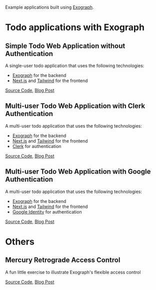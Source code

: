 Example applications built using [Exograph](https://exograph.dev).

# Todo applications with Exograph

## Simple Todo Web Application without Authentication

A single-user todo application that uses the following technologies:

- [Exograph](https://exograph.dev) for the backend
- [Next.js](https://nextjs.org/) and [Tailwind](https://tailwindcss.com/) for the frontend

[Source Code](todo-with-nextjs), [Blog Post](https://exograph.dev/blog/evolving-access-control)

## Multi-user Todo Web Application with Clerk Authentication

A multi-user todo application that uses the following technologies:

- [Exograph](https://exograph.dev) for the backend
- [Next.js](https://nextjs.org/) and [Tailwind](https://tailwindcss.com/) for the frontend
- [Clerk](https://clerk.com) for authentication

[Source Code](todo-with-nextjs-clerk-auth), [Blog Post](https://exograph.dev/blog/exograph-clerk)

## Multi-user Todo Web Application with Google Authentication

A multi-user todo application that uses the following technologies:

- [Exograph](https://exograph.dev) for the backend
- [Next.js](https://nextjs.org/) and [Tailwind](https://tailwindcss.com/) for the frontend
- [Google Identity](https://developers.google.com/identity) for authentication

[Source Code](todo-with-nextjs-google-auth), [Blog Post](https://exograph.dev/blog/evolving-access-control)

# Others

## Mercury Retrograde Access Control

A fun little exercise to illustrate Exograph's flexible access control

[Source Code](retrograde-mercury-access-control), [Blog Post](https://exograph.dev/blog/retrograde-mercury)
